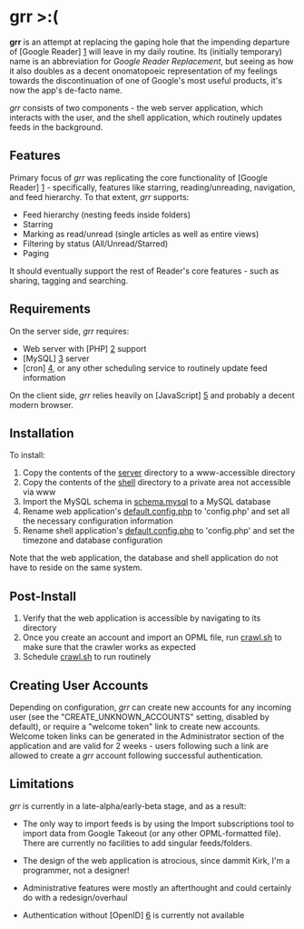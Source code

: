 grr >:(
=======

**grr** is an attempt at replacing the gaping hole that the impending departure of [Google Reader] [1] will leave in my daily routine. Its (initially temporary) name is an abbreviation for _Google Reader Replacement_, but seeing as how it also doubles as a decent onomatopoeic representation of my feelings towards the discontinuation of one of Google's most useful products, it's now the app's de-facto name.

_grr_ consists of two components - the web server application, which interacts with the user, and the shell application, which routinely updates feeds in the background.

Features
--------

Primary focus of _grr_ was replicating the core functionality of [Google Reader] [1] - specifically, features like starring, reading/unreading, navigation, and feed hierarchy. To that extent, _grr_ supports:

* Feed hierarchy (nesting feeds inside folders)
* Starring
* Marking as read/unread (single articles as well as entire views)
* Filtering by status (All/Unread/Starred)
* Paging

It should eventually support the rest of Reader's core features - such as sharing, tagging and searching.

Requirements
------------

On the server side, _grr_ requires:

* Web server with [PHP] [2] support
* [MySQL] [3] server
* [cron] [4], or any other scheduling service to routinely update feed information

On the client side, _grr_ relies heavily on [JavaScript] [5] and probably a decent modern browser.

Installation
------------

To install:

1. Copy the contents of the [server](server) directory to a www-accessible directory
2. Copy the contents of the [shell](shell) directory to a private area not accessible via www
3. Import the MySQL schema in [schema.mysql](etc/schema.mysql) to a MySQL database
4. Rename web application's [default.config.php](server/include/default.config.php) to 'config.php' and set all the necessary configuration information
5. Rename shell application's [default.config.php](shell/default.config.php) to 'config.php' and set the timezone and database configuration

Note that the web application, the database and shell application do not have to reside on the same system.

Post-Install
------------

1. Verify that the web application is accessible by navigating to its directory
2. Once you create an account and import an OPML file, run [crawl.sh](shell/crawl.sh) to make sure that the crawler works as expected
3. Schedule [crawl.sh](shell/crawl.sh) to run routinely

Creating User Accounts
----------------------

Depending on configuration, _grr_ can create new accounts for any incoming user (see the "CREATE_UNKNOWN_ACCOUNTS" setting, disabled by default), or require a "welcome token" link to create new accounts. Welcome token links can be generated in the Administrator section of the application and are valid for 2 weeks - users following such a link are allowed to create a _grr_ account following successful authentication.

Limitations
-----------

_grr_ is currently in a late-alpha/early-beta stage, and as a result:

* The only way to import feeds is by using the Import subscriptions tool to import data from Google Takeout (or any other OPML-formatted file). There are currently no facilities to add singular feeds/folders.
* The design of the web application is atrocious, since dammit Kirk, I'm a programmer, not a designer!
* Administrative features were mostly an afterthought and could certainly do with a redesign/overhaul
* Authentication without [OpenID] [6] is currently not available

  [1]: http://www.google.com/reader/  "Google Reader"
  [2]: http://us.php.net/ "PHP"  
  [3]: http://www.mysql.com/ "MySQL"
  [4]: http://en.wikipedia.org/wiki/Cron "cron"
  [5]: http://en.wikipedia.org/wiki/JavaScript "JavaScript"
  [6]: http://openid.net/ "OpenID"